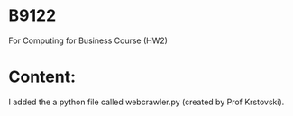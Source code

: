 # B9122
For Computing for Business Course (HW2)

# Content:
I added the a python file called webcrawler.py (created by Prof Krstovski).
